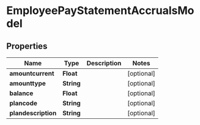 

# EmployeePayStatementAccrualsModel


## Properties

| Name | Type | Description | Notes |
|------------ | ------------- | ------------- | -------------|
|**amountcurrent** | **Float** |  |  [optional] |
|**amounttype** | **String** |  |  [optional] |
|**balance** | **Float** |  |  [optional] |
|**plancode** | **String** |  |  [optional] |
|**plandescription** | **String** |  |  [optional] |




